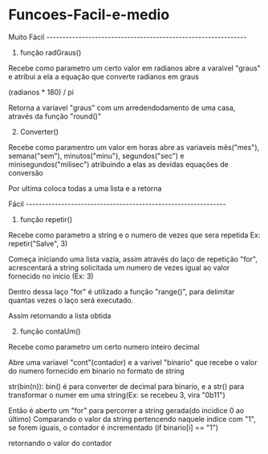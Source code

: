 # Funcoes-Facil-e-medio

Muito Fácil --------------------------------------------------------------


1) função radGraus()

Recebe como parametro um certo valor em radianos
abre a varaivel "graus" e atribui a ela a equação que converte radianos em graus

(radianos * 180) / pi

Retorna a variavel "graus" com um arredendodamento de uma casa, através da função "round()"

2) Converter()

Recebe como paramentro um valor em horas
abre as variaveis mês("mes"), semana("sem"), minutos("minu"), segundos("sec") e minisegundos("milisec")
atribuindo a elas as devidas equações de conversão

Por ultima coloca todas a uma lista e a retorna

Fácil --------------------------------------------------------------


1) função repetir()

Recebe como parametro a string e o numero de vezes que sera repetida
Ex: repetir("Salve", 3)

Começa iniciando uma lista vazia, assim através do laço de repetição "for", acrescentará
a string solicitada um numero de vezes igual ao valor fornecido no inicio (Ex: 3)

Dentro dessa laço "for" é utilizado a função "range()", para delimitar quantas vezes o laço será
executado.

Assim retornando a lista obtida

2) função contaUm()

Recebe como parametro um certo numero inteiro decimal

Abre uma variavel "cont"(contador) e a varivel "binario" que recebe o valor do numero fornecido em binario no formato de string

str(bin(n)): bin() é para converter de decimal para binario, e a str() para transformar o numer em uma string(Ex: se recebeu 3, vira "0b11")

Então é aberto um "for" para percorrer a string gerada(do incidice 0 ao último)
Comparando o valor da string pertencendo naquele indice com "1", se forem iguais, o contador é incrementado (if binario[i] == "1")

retornando o valor do contador
















